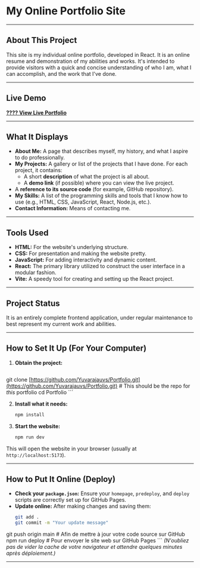 
#  My Online Portfolio Site

---

## About This Project

This site is my individual online portfolio, developed in React. It is an online resume and demonstration of my abilities and works. It's intended to provide visitors with a quick and concise understanding of who I am, what I can accomplish, and the work that I've done.

---

## Live Demo

**[???? View Live Portfolio](https://yuvarajauvs.github.io/Portfolio/)**

---

## What It Displays

* **About Me:** A page that describes myself, my history, and what I aspire to do professionally.
* **My Projects:** A gallery or list of the projects that I have done. For each project, it contains:
    * A short **description** of what the project is all about.
    * A **demo link** (if possible) where you can view the live project.
* A **reference to its source code** (for example, GitHub repository).
* **My Skills:** A list of the programming skills and tools that I know how to use (e.g., HTML, CSS, JavaScript, React, Node.js, etc.).
* **Contact Information:** Means of contacting me.

---

## Tools Used

* **HTML:** For the website's underlying structure.
* **CSS:** For presentation and making the website pretty.
* **JavaScript:** For adding interactivity and dynamic content.
* **React:** The primary library utilized to construct the user interface in a modular fashion.
* **Vite:** A speedy tool for creating and setting up the React project.

---

## Project Status

It is an entirely complete frontend application, under regular maintenance to best represent my current work and abilities.

---

## How to Set It Up (For Your Computer)

1.  **Obtain the project:**
    ```bash
    ```
git clone [https://github.com/Yuvarajauvs/Portfolio.git](https://github.com/Yuvarajauvs/Portfolio.git) # This should be the repo for *this* portfolio
    cd Portfolio
    ```

2.  **Install what it needs:**
    ```bash
    npm install
    ```

3.  **Start the website:**
    ```bash
    npm run dev
    ```
This will open the website in your browser (usually at `http://localhost:5173`).

---

## How to Put It Online (Deploy)

* **Check your `package.json`:** Ensure your `homepage`, `predeploy`, and `deploy` scripts are correctly set up for GitHub Pages.
* **Update online:** After making changes and saving them:
    ```bash
    git add .
    git commit -m "Your update message"
git push origin main # Afin de mettre à jour votre code source sur GitHub
    npm run deploy       # Pour envoyer le site web sur GitHub Pages
    ```
    *(N'oubliez pas de vider la cache de votre navigateur et attendre quelques minutes après déploiement.)*

---
